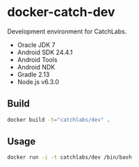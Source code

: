 # docker-catch-dev

Development environment for CatchLabs.

- Oracle JDK 7
- Android SDK 24.4.1
- Android Tools
- Android NDK
- Gradle 2.13
- Node.js v6.3.0

## Build

```bash
docker build -t="catchlabs/dev" .
```

## Usage

```bash
docker run -i -t catchlabs/dev /bin/bash
```